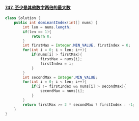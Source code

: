 #### [747. 至少是其他数字两倍的最大数](https://leetcode-cn.com/problems/largest-number-at-least-twice-of-others/)

```java
class Solution {
    public int dominantIndex(int[] nums) {
        int len = nums.length;
        if(len == 1){
            return 0;
        }
        int firstMax = Integer.MIN_VALUE, firstIndex = 0;
        for(int i = 0; i < len; i++){
            if(nums[i] > firstMax){
                firstMax = nums[i];
                firstIndex = i;
            }
        }
        int secondMax = Integer.MIN_VALUE;
        for(int i = 0; i < len; i++){
            if(i != firstIndex && nums[i] > secondMax){
                secondMax = nums[i];
            }
        }
        return firstMax >= 2 * secondMax ? firstIndex : -1;
    }
}
```

